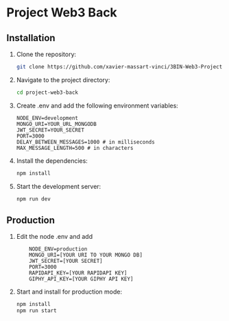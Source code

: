 # Project Web3 Back

## Installation

1. Clone the repository:

   ```sh
   git clone https://github.com/xavier-massart-vinci/3BIN-Web3-Project-Back.git
   ```

2. Navigate to the project directory:
   ```sh
   cd project-web3-back
   ```
3. Create .env and add the following environment variables:

   ```env
   NODE_ENV=development
   MONGO_URI=YOUR_URL_MONGODB
   JWT_SECRET=YOUR_SECRET
   PORT=3000
   DELAY_BETWEEN_MESSAGES=1000 # in milliseconds
   MAX_MESSAGE_LENGTH=500 # in characters
   ```

4. Install the dependencies:

   ```sh
   npm install
   ```

5. Start the development server:
   ```sh
   npm run dev
   ```

## Production

1. Edit the node .env and add
   ```env
       NODE_ENV=production
       MONGO_URI=[YOUR URI TO YOUR MONGO DB]
       JWT_SECRET=[YOUR SECRET]
       PORT=3000
       RAPIDAPI_KEY=[YOUR RAPIDAPI KEY]
       GIPHY_API_KEY=[YOUR GIPHY API KEY]
   ```
2. Start and install for production mode:
   ```sh
   npm install
   npm run start
   ```
